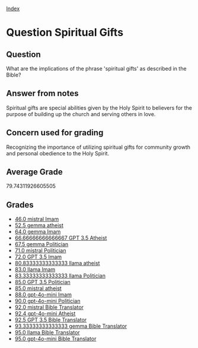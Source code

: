 
[Index](../../index.md)
# Question Spiritual Gifts
## Question
What are the implications of the phrase 'spiritual gifts' as described in the Bible?

## Answer from notes
Spiritual gifts are special abilities given by the Holy Spirit to believers for the purpose of building up the church and serving others in love.

## Concern used for grading
Recognizing the importance of utilizing spiritual gifts for community growth and personal obedience to the Holy Spirit.

## Average Grade
79.74311926605505

## Grades
 * [46.0 mistral Imam](../answers/mistral_Imam/Spiritual_Gifts.md)
 * [52.5 gemma atheist](../answers/gemma_atheist/Spiritual_Gifts.md)
 * [64.0 gemma Imam](../answers/gemma_Imam/Spiritual_Gifts.md)
 * [66.66666666666667 GPT 3.5 Atheist](../answers/GPT_3.5_Atheist/Spiritual_Gifts.md)
 * [67.5 gemma Politician](../answers/gemma_Politician/Spiritual_Gifts.md)
 * [71.0 mistral Politician](../answers/mistral_Politician/Spiritual_Gifts.md)
 * [72.0 GPT 3.5 Imam](../answers/GPT_3.5_Imam/Spiritual_Gifts.md)
 * [80.83333333333333 llama atheist](../answers/llama_atheist/Spiritual_Gifts.md)
 * [83.0 llama Imam](../answers/llama_Imam/Spiritual_Gifts.md)
 * [83.33333333333333 llama Politician](../answers/llama_Politician/Spiritual_Gifts.md)
 * [85.0 GPT 3.5 Politician](../answers/GPT_3.5_Politician/Spiritual_Gifts.md)
 * [85.0 mistral atheist](../answers/mistral_atheist/Spiritual_Gifts.md)
 * [88.0 gpt-4o-mini Imam](../answers/gpt-4o-mini_Imam/Spiritual_Gifts.md)
 * [90.0 gpt-4o-mini Politician](../answers/gpt-4o-mini_Politician/Spiritual_Gifts.md)
 * [92.0 mistral Bible Translator](../answers/mistral_Bible_Translator/Spiritual_Gifts.md)
 * [92.4 gpt-4o-mini Atheist](../answers/gpt-4o-mini_Atheist/Spiritual_Gifts.md)
 * [92.5 GPT 3.5 Bible Translator](../answers/GPT_3.5_Bible_Translator/Spiritual_Gifts.md)
 * [93.33333333333333 gemma Bible Translator](../answers/gemma_Bible_Translator/Spiritual_Gifts.md)
 * [95.0 llama Bible Translator](../answers/llama_Bible_Translator/Spiritual_Gifts.md)
 * [95.0 gpt-4o-mini Bible Translator](../answers/gpt-4o-mini_Bible_Translator/Spiritual_Gifts.md)
